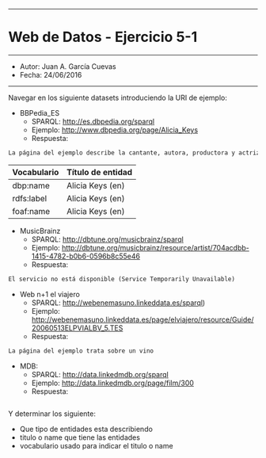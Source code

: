 ***
# Web de Datos - Ejercicio 5-1
***
- Autor: Juan A. García Cuevas
- Fecha: 24/06/2016
***

Navegar en los siguiente datasets introduciendo la URI de ejemplo:


- BBPedia_ES
    - SPARQL: http://es.dbpedia.org/sparql
    - Ejemplo: http://www.dbpedia.org/page/Alicia_Keys
    - Respuesta:
```txt
La página del ejemplo describe la cantante, autora, productora y actriz Alicia Keys. En la tabla siguiente se muestra el título o nombre de las entidades y el vocabulario empleado para ello:
```
| Vocabulario | Título de entidad |
|-------------|-------------------|
| dbp:name    | Alicia Keys (en)  |
| rdfs:label  | Alicia Keys (en)  |
| foaf:name   | Alicia Keys (en)  |


- MusicBrainz
    - SPARQL: http://dbtune.org/musicbrainz/sparql
    - Ejemplo: http://dbtune.org/musicbrainz/resource/artist/704acdbb-1415-4782-b0b6-0596b8c55e46
    - Respuesta:
```txt
El servicio no está disponible (Service Temporarily Unavailable)

```
- Web n+1 el viajero
    - SPARQL: http://webenemasuno.linkeddata.es/sparql)
    - Ejemplo: http://webenemasuno.linkeddata.es/page/elviajero/resource/Guide/20060513ELPVIALBV_5.TES
    - Respuesta:
```txt
La página del ejemplo trata sobre un vino
```

- MDB:
    - SPARQL: http://data.linkedmdb.org/sparql
    - Ejemplo: http://data.linkedmdb.org/page/film/300
    - Respuesta:
```txt
```

Y determinar los siguiente:

- Que tipo de entidades esta describiendo
- titulo o name que tiene las entidades
- vocabulario usado para indicar el titulo o name
